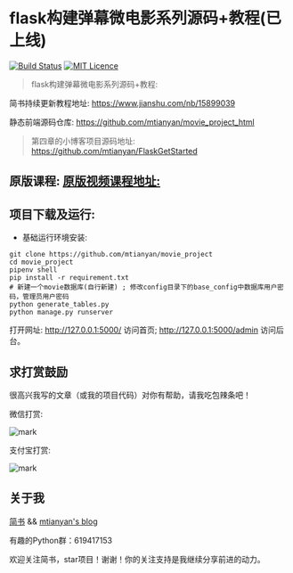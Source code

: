 # flask构建弹幕微电影系列源码+教程(已上线)

[![Build Status](https://travis-ci.org/mtianyan/hexoBlog-Github.svg?branch=master)](https://travis-ci.org/mtianyan/hexoBlog-Github)
[![MIT Licence](https://badges.frapsoft.com/os/mit/mit.svg?v=103)](https://opensource.org/licenses/mit-license.php)

>flask构建弹幕微电影系列源码+教程:

简书持续更新教程地址: https://www.jianshu.com/nb/15899039

静态前端源码仓库: https://github.com/mtianyan/movie_project_html

>第四章的小博客项目源码地址: https://github.com/mtianyan/FlaskGetStarted

## 原版课程: [原版视频课程地址:](https://coding.imooc.com/learn/list/124.html)


## 项目下载及运行:

- 基础运行环境安装:

```
git clone https://github.com/mtianyan/movie_project
cd movie_project
pipenv shell
pip install -r requirement.txt
# 新建一个movie数据库(自行新建) ; 修改config目录下的base_config中数据库用户密码，管理员用户密码
python generate_tables.py
python manage.py runserver
```

打开网址: http://127.0.0.1:5000/ 访问首页; http://127.0.0.1:5000/admin 访问后台。

## 求打赏鼓励

很高兴我写的文章（或我的项目代码）对你有帮助，请我吃包辣条吧！

微信打赏:

![mark](http://myphoto.mtianyan.cn/blog/180302/i52eHgilfD.png?imageslim)

支付宝打赏:

![mark](http://myphoto.mtianyan.cn/blog/180302/gDlBGemI60.jpg?imageslim)

## 关于我

[简书](https://www.jianshu.com/u/db9a7a0daa1f) && [mtianyan's blog](http://blog.mtianyan.cn/)

有趣的Python群：619417153

欢迎关注简书，star项目！谢谢！你的关注支持是我继续分享前进的动力。
